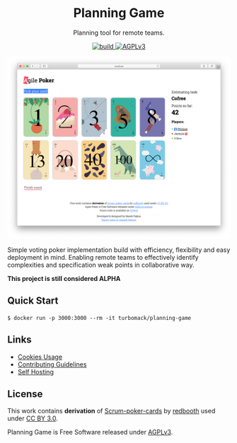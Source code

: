 <div align="center">
    <h1>Planning Game</h1>
    <p>Planning tool for remote teams.</p>
    <!-- Badges -->
    <a href="https://travis-ci.org/turboMaCk/planning-game">
        <img src="https://travis-ci.org/turboMaCk/planning-game.svg?branch=master" alt="build">
    </a>
    <a href="https://www.gnu.org/licenses/agpl-3.0.en.html">
        <img src="https://img.shields.io/badge/license-AGPLv3-brightgreen.svg" alt="AGPLv3">
    <a>
</div>

![screenshot](docs/screenshot.png)

Simple voting poker implementation build with efficiency,
flexibility and easy deployment in mind.
Enabling remote teams to effectively identify complexities
and specification weak points in collaborative way.

**This project is still considered ALPHA**

## Quick Start

```
$ docker run -p 3000:3000 --rm -it turbomack/planning-game
```

## Links

- [Cookies Usage](docs/COOKIES.md)
- [Contributing Guidelines](CONTRIBUTING.md)
- [Self Hosting](docs/HOSTING.md)

## License

This work contains **derivation** of [Scrum-poker-cards](https://github.com/redbooth/Scrum-poker-cards)
by [redbooth](https://redbooth.com/) used under [CC BY 3.0](https://creativecommons.org/licenses/by/3.0/).

Planning Game is Free Software released under [AGPLv3](https://www.gnu.org/licenses/agpl-3.0.en.html).
